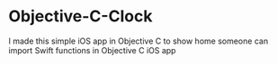 # Objective-C-Clock
I made this simple iOS app in Objective C to show home someone can import Swift functions in Objective C iOS app
